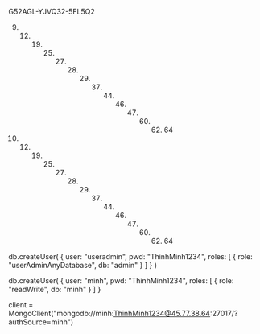 G52AGL-YJVQ32-5FL5Q2


9. 12. 19. 25. 27. 28. 29. 37. 44.  46. 47. 60. 62. 64
9. 12. 19. 25. 27. 28. 29. 37. 44.  46. 47. 60. 62. 64


db.createUser(
  {
    user: "useradmin",
    pwd: "ThinhMinh1234",
    roles: [ { role: "userAdminAnyDatabase", db: "admin" } ]
  }
)

db.createUser(
  {
    user: "minh",
    pwd: "ThinhMinh1234",
    roles: [ { role: "readWrite", db: "minh" } ]
  }

client = MongoClient("mongodb://minh:ThinhMinh1234@45.77.38.64:27017/?authSource=minh")